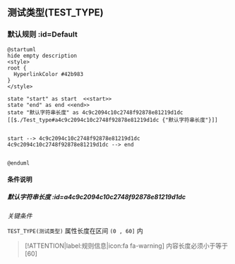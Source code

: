 ## 测试类型(TEST_TYPE) <!-- {docsify-ignore-all} -->

   

### 默认规则 :id=Default

```plantuml
@startuml
hide empty description
<style>
root {
  HyperlinkColor #42b983
}
</style>

state "start" as start  <<start>>
state "end" as end <<end>>
state "默认字符串长度" as 4c9c2094c10c2748f92878e81219d1dc [[$./Test_type#a4c9c2094c10c2748f92878e81219d1dc {"默认字符串长度"}]]


start --> 4c9c2094c10c2748f92878e81219d1dc 
4c9c2094c10c2748f92878e81219d1dc --> end 


@enduml
```

#### 条件说明

##### 默认字符串长度 :id=a4c9c2094c10c2748f92878e81219d1dc


*关键条件*


`TEST_TYPE(测试类型)` 属性长度在区间 `(0 , 60]` 内

> [!ATTENTION|label:规则信息|icon:fa fa-warning]
> 内容长度必须小于等于[60]







